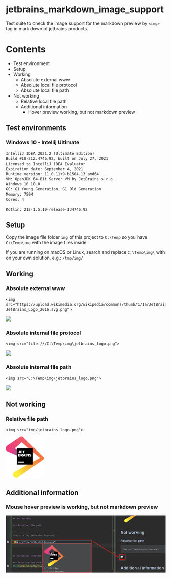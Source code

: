 # jetbrains_markdown_image_support
Test suite to check the image support for the markdown preview by `<img>` tag in mark down of jetbrains products.

# Contents
* Test environment
* Setup
* Working
  * Absolute external www
  * Absolute local file protocol
  * Absolute local file path
* Not working
  * Relative local file path
  * Additional information
    * Hover preview working, but not markdown preview

## Test environments
### Windows 10 - Intellij Ultimate
```
IntelliJ IDEA 2021.2 (Ultimate Edition)
Build #IU-212.4746.92, built on July 27, 2021
Licensed to IntelliJ IDEA Evaluator
Expiration date: September 4, 2021
Runtime version: 11.0.11+9-b1504.13 amd64
VM: OpenJDK 64-Bit Server VM by JetBrains s.r.o.
Windows 10 10.0
GC: G1 Young Generation, G1 Old Generation
Memory: 750M
Cores: 4

Kotlin: 212-1.5.10-release-IJ4746.92
```

## Setup

Copy the image file folder `img` of this project to `C:\Temp` so you have `C:\Temp\img` with the image files inside.

If you are running on macOS or Linux, search and replace `C:\Temp\img\` with on your own solution, e.g.: `/tmp/img/`

## Working

### Absolute external www

```
<img src="https://upload.wikimedia.org/wikipedia/commons/thumb/1/1a/JetBrains_Logo_2016.svg/121px-JetBrains_Logo_2016.svg.png">
```
<img src="https://upload.wikimedia.org/wikipedia/commons/thumb/1/1a/JetBrains_Logo_2016.svg/121px-JetBrains_Logo_2016.svg.png">

### Absolute internal file protocol
```
<img src="file:///C:\Temp\img\jetbrains_logo.png">
```
<img src="file:///C:\Temp\img\jetbrains_logo.png">

### Absolute internal file path
```
<img src="C:\Temp\img\jetbrains_logo.png">
```
<img src="C:\Temp\img\jetbrains_logo.png">

## Not working

### Relative file path

```
<img src="img/jetbrains_logo.png">
```
<img src="img/jetbrains_logo.png">



## Additional information

### Mouse hover preview is working, but not markdown preview
![](img/hover_image_preview.png)